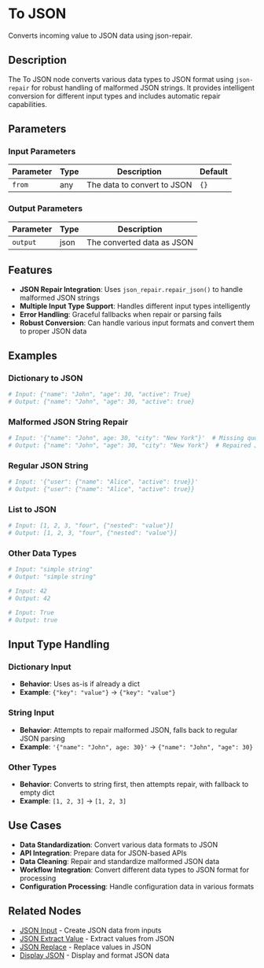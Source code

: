 # To JSON

Converts incoming value to JSON data using json-repair.

## Description

The To JSON node converts various data types to JSON format using `json-repair` for robust handling of malformed JSON strings. It provides intelligent conversion for different input types and includes automatic repair capabilities.

## Parameters

### Input Parameters

| Parameter | Type | Description | Default |
|-----------|------|-------------|---------|
| `from` | any | The data to convert to JSON | `{}` |

### Output Parameters

| Parameter | Type | Description |
|-----------|------|-------------|
| `output` | json | The converted data as JSON |

## Features

- **JSON Repair Integration**: Uses `json_repair.repair_json()` to handle malformed JSON strings
- **Multiple Input Type Support**: Handles different input types intelligently
- **Error Handling**: Graceful fallbacks when repair or parsing fails
- **Robust Conversion**: Can handle various input formats and convert them to proper JSON data

## Examples

### Dictionary to JSON

```python
# Input: {"name": "John", "age": 30, "active": True}
# Output: {"name": "John", "age": 30, "active": true}
```

### Malformed JSON String Repair

```python
# Input: '{"name": "John", age: 30, "city": "New York"}'  # Missing quotes around age
# Output: {"name": "John", "age": 30, "city": "New York"}  # Repaired JSON
```

### Regular JSON String

```python
# Input: '{"user": {"name": "Alice", "active": true}}'
# Output: {"user": {"name": "Alice", "active": true}}
```

### List to JSON

```python
# Input: [1, 2, 3, "four", {"nested": "value"}]
# Output: [1, 2, 3, "four", {"nested": "value"}]
```

### Other Data Types

```python
# Input: "simple string"
# Output: "simple string"

# Input: 42
# Output: 42

# Input: True
# Output: true
```

## Input Type Handling

### Dictionary Input
- **Behavior**: Uses as-is if already a dict
- **Example**: `{"key": "value"}` → `{"key": "value"}`

### String Input
- **Behavior**: Attempts to repair malformed JSON, falls back to regular JSON parsing
- **Example**: `'{"name": "John", age: 30}'` → `{"name": "John", "age": 30}`

### Other Types
- **Behavior**: Converts to string first, then attempts repair, with fallback to empty dict
- **Example**: `[1, 2, 3]` → `[1, 2, 3]`

## Use Cases

- **Data Standardization**: Convert various data formats to JSON
- **API Integration**: Prepare data for JSON-based APIs
- **Data Cleaning**: Repair and standardize malformed JSON data
- **Workflow Integration**: Convert different data types to JSON format for processing
- **Configuration Processing**: Handle configuration data in various formats

## Related Nodes

- [JSON Input](json_input.md) - Create JSON data from inputs
- [JSON Extract Value](json_extract_value.md) - Extract values from JSON
- [JSON Replace](json_replace.md) - Replace values in JSON
- [Display JSON](display_json.md) - Display and format JSON data 